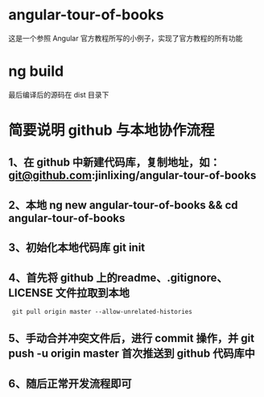 # angular-tour-of-books
这是一个参照 Angular 官方教程所写的小例子，实现了官方教程的所有功能

# ng build
最后编译后的源码在 dist 目录下

# 简要说明 github 与本地协作流程
## 1、在 github 中新建代码库，复制地址，如：git@github.com:jinlixing/angular-tour-of-books
## 2、本地 ng new angular-tour-of-books && cd angular-tour-of-books
## 3、初始化本地代码库 git init
## 4、首先将 github 上的readme、.gitignore、LICENSE 文件拉取到本地
     git pull origin master --allow-unrelated-histories
## 5、手动合并冲突文件后，进行 commit 操作，并 git push -u origin master 首次推送到 github 代码库中
## 6、随后正常开发流程即可
